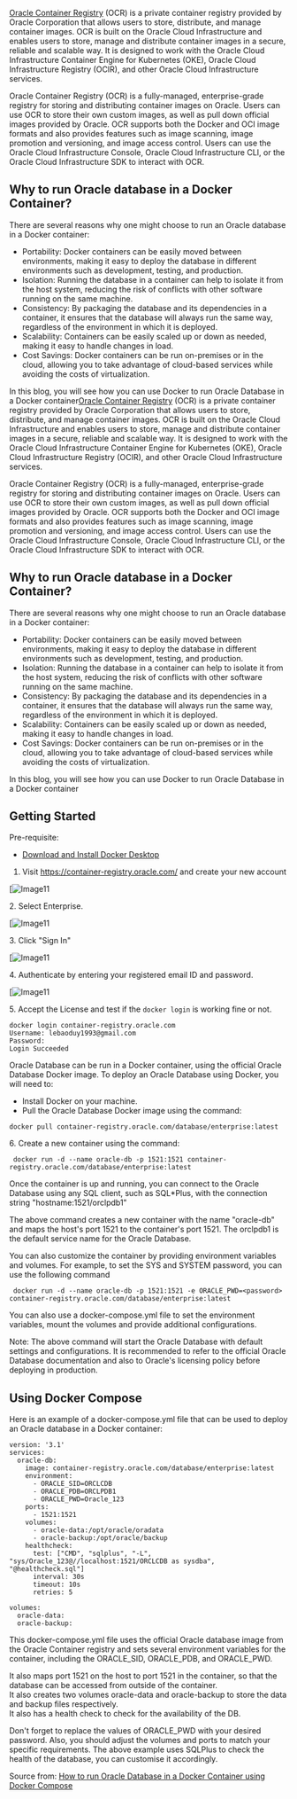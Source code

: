 [Oracle Container Registry](http://container-registry.oracle.com/) (OCR) is a private container registry provided by Oracle Corporation that allows users to store, distribute, and manage container images. OCR is built on the Oracle Cloud Infrastructure and enables users to store, manage and distribute container images in a secure, reliable and scalable way. It is designed to work with the Oracle Cloud Infrastructure Container Engine for Kubernetes (OKE), Oracle Cloud Infrastructure Registry (OCIR), and other Oracle Cloud Infrastructure services.

Oracle Container Registry (OCR) is a fully-managed, enterprise-grade registry for storing and distributing container images on Oracle. Users can use OCR to store their own custom images, as well as pull down official images provided by Oracle. OCR supports both the Docker and OCI image formats and also provides features such as image scanning, image promotion and versioning, and image access control. Users can use the Oracle Cloud Infrastructure Console, Oracle Cloud Infrastructure CLI, or the Oracle Cloud Infrastructure SDK to interact with OCR.

[](https://dev.to/ajeetraina/how-to-run-oracle-database-in-a-docker-container-using-docker-compose-470l-temp-slug-1413011?preview=08b630a6dfb20f575b99eb7d8d97a7afb348dd07961ce96a7890635d29516b572197623c6904f027d76c37f030a4953abfac9e5cf70c4e23c4c261d1#why-to-run-oracle-database-in-a-docker-container)Why to run Oracle database in a Docker Container?
-------------------------------------------------------------------------------------------------------------------------------------------------------------------------------------------------------------------------------------------------------------------------------------------------------------------------------------------------------------

There are several reasons why one might choose to run an Oracle database in a Docker container:

-   Portability: Docker containers can be easily moved between environments, making it easy to deploy the database in different environments such as development, testing, and production.
-   Isolation: Running the database in a container can help to isolate it from the host system, reducing the risk of conflicts with other software running on the same machine.
-   Consistency: By packaging the database and its dependencies in a container, it ensures that the database will always run the same way, regardless of the environment in which it is deployed.
-   Scalability: Containers can be easily scaled up or down as needed, making it easy to handle changes in load.
-   Cost Savings: Docker containers can be run on-premises or in the cloud, allowing you to take advantage of cloud-based services while avoiding the costs of virtualization.

In this blog, you will see how you can use Docker to run Oracle Database in a Docker container[Oracle Container Registry](http://container-registry.oracle.com/) (OCR) is a private container registry provided by Oracle Corporation that allows users to store, distribute, and manage container images. OCR is built on the Oracle Cloud Infrastructure and enables users to store, manage and distribute container images in a secure, reliable and scalable way. It is designed to work with the Oracle Cloud Infrastructure Container Engine for Kubernetes (OKE), Oracle Cloud Infrastructure Registry (OCIR), and other Oracle Cloud Infrastructure services.

Oracle Container Registry (OCR) is a fully-managed, enterprise-grade registry for storing and distributing container images on Oracle. Users can use OCR to store their own custom images, as well as pull down official images provided by Oracle. OCR supports both the Docker and OCI image formats and also provides features such as image scanning, image promotion and versioning, and image access control. Users can use the Oracle Cloud Infrastructure Console, Oracle Cloud Infrastructure CLI, or the Oracle Cloud Infrastructure SDK to interact with OCR.

[](https://dev.to/ajeetraina/how-to-run-oracle-database-in-a-docker-container-using-docker-compose-470l-temp-slug-1413011?preview=08b630a6dfb20f575b99eb7d8d97a7afb348dd07961ce96a7890635d29516b572197623c6904f027d76c37f030a4953abfac9e5cf70c4e23c4c261d1#why-to-run-oracle-database-in-a-docker-container)Why to run Oracle database in a Docker Container?
-------------------------------------------------------------------------------------------------------------------------------------------------------------------------------------------------------------------------------------------------------------------------------------------------------------------------------------------------------------

There are several reasons why one might choose to run an Oracle database in a Docker container:

-   Portability: Docker containers can be easily moved between environments, making it easy to deploy the database in different environments such as development, testing, and production.
-   Isolation: Running the database in a container can help to isolate it from the host system, reducing the risk of conflicts with other software running on the same machine.
-   Consistency: By packaging the database and its dependencies in a container, it ensures that the database will always run the same way, regardless of the environment in which it is deployed.
-   Scalability: Containers can be easily scaled up or down as needed, making it easy to handle changes in load.
-   Cost Savings: Docker containers can be run on-premises or in the cloud, allowing you to take advantage of cloud-based services while avoiding the costs of virtualization.

In this blog, you will see how you can use Docker to run Oracle Database in a Docker container

Getting Started
---------------

Pre-requisite:

-   [Download and Install Docker Desktop](https://www.docker.com/products/docker-desktop/)

1.  Visit <https://container-registry.oracle.com/> and create your new account

[![Image11](../images/oracle1.png)

2\. Select Enterprise.

[![Image11](../images/oracle2.png)

3\. Click "Sign In"

[![Image11](../images/oracle3.png)

4\. Authenticate by entering your registered email ID and password.

[![Image11](../images/oracle4.png)

5\. Accept the License and test if the `docker login` is working fine or not.

```
docker login container-registry.oracle.com
Username: lebaoduy1993@gmail.com
Password:
Login Succeeded

```

Oracle Database can be run in a Docker container, using the official Oracle Database Docker image. To deploy an Oracle Database using Docker, you will need to:

-   Install Docker on your machine.
-   Pull the Oracle Database Docker image using the command:

```
docker pull container-registry.oracle.com/database/enterprise:latest

```

6\. Create a new container using the command:

```
 docker run -d --name oracle-db -p 1521:1521 container-registry.oracle.com/database/enterprise:latest

```

Once the container is up and running, you can connect to the Oracle Database using any SQL client, such as SQL*Plus, with the connection string "hostname:1521/orclpdb1"

The above command creates a new container with the name "oracle-db" and maps the host's port 1521 to the container's port 1521. The orclpdb1 is the default service name for the Oracle Database.

You can also customize the container by providing environment variables and volumes. For example, to set the SYS and SYSTEM password, you can use the following command

```
 docker run -d --name oracle-db -p 1521:1521 -e ORACLE_PWD=<password> container-registry.oracle.com/database/enterprise:latest

```

You can also use a docker-compose.yml file to set the environment variables, mount the volumes and provide additional configurations.

Note: The above command will start the Oracle Database with default settings and configurations. It is recommended to refer to the official Oracle Database documentation and also to Oracle's licensing policy before deploying in production.

[](https://dev.to/ajeetraina/how-to-run-oracle-database-in-a-docker-container-using-docker-compose-470l-temp-slug-1413011?preview=08b630a6dfb20f575b99eb7d8d97a7afb348dd07961ce96a7890635d29516b572197623c6904f027d76c37f030a4953abfac9e5cf70c4e23c4c261d1#using-docker-compose)Using Docker Compose
----------------------------------------------------------------------------------------------------------------------------------------------------------------------------------------------------------------------------------------------------------------------------------------------------

Here is an example of a docker-compose.yml file that can be used to deploy an Oracle database in a Docker container:

```
version: '3.1'
services:
  oracle-db:
    image: container-registry.oracle.com/database/enterprise:latest
    environment:
      - ORACLE_SID=ORCLCDB
      - ORACLE_PDB=ORCLPDB1
      - ORACLE_PWD=Oracle_123
    ports:
      - 1521:1521
    volumes:
      - oracle-data:/opt/oracle/oradata
      - oracle-backup:/opt/oracle/backup
    healthcheck:
      test: ["CMD", "sqlplus", "-L", "sys/Oracle_123@//localhost:1521/ORCLCDB as sysdba", "@healthcheck.sql"]
      interval: 30s
      timeout: 10s
      retries: 5

volumes:
  oracle-data:
  oracle-backup:

```

This docker-compose.yml file uses the official Oracle database image from the Oracle Container registry and sets several environment variables for the container, including the ORACLE_SID, ORACLE_PDB, and ORACLE_PWD.

It also maps port 1521 on the host to port 1521 in the container, so that the database can be accessed from outside of the container.\
It also creates two volumes oracle-data and oracle-backup to store the data and backup files respectively.\
It also has a health check to check for the availability of the DB.

Don't forget to replace the values of ORACLE_PWD with your desired password. Also, you should adjust the volumes and ports to match your specific requirements. The above example uses SQLPlus to check the health of the database, you can customise it accordingly.

Source from: [How to run Oracle Database in a Docker Container using Docker Compose](https://collabnix.com/how-to-run-oracle-database-in-a-docker-container-using-docker-compose/)
